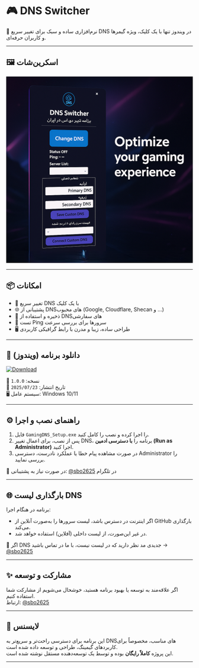 # 🎮 DNS Switcher

🎯 نرم‌افزاری ساده و سبک برای تغییر سریع DNS در ویندوز تنها با یک کلیک، ویژه گیمرها و کاربران حرفه‌ای.

---

## 🖼️ اسکرین‌شات

![اسکرین‌شات](https://github.com/sbo2526/dns-switcher/blob/main/images/%D8%A7%D8%B3%DA%A9%D8%B1%DB%8C%D9%86%20%D8%B4%D8%A7%D8%AA%20%D8%A8%D8%B1%D9%86%D8%A7%D9%85%D9%87.png?raw=true)

---

## 📦 امکانات

- 🎯 تغییر سریع DNS با یک کلیک
- 🌐 پشتیبانی از DNSهای محبوب (Google, Cloudflare, Shecan و ...)
- 💾 ذخیره و استفاده از DNSهای سفارشی
- 📶 تست Ping سرورها برای بررسی سرعت
- 🖥️ طراحی ساده، زیبا و مدرن با رابط گرافیکی کاربردی

---

## 🔽 دانلود برنامه (ویندوز)

[![Download](https://img.shields.io/badge/Download%20Installer-v1.0.0-blue)](https://github.com/sbo2526/dns-switcher/releases/download/v1.0.0/GamingDNS_Setup.exe)

📁 نسخه: `1.0.0`  
📅 تاریخ انتشار: `2025/07/23`  
🖥️ سیستم عامل: Windows 10/11

---

## ⚙️ راهنمای نصب و اجرا

1. فایل `GamingDNS_Setup.exe` را اجرا کرده و نصب را کامل کنید.
2. پس از نصب، برای اعمال تغییر DNS، برنامه را **با دسترسی ادمین (Run as Administrator)** اجرا کنید.
3. در صورت مشاهده پیام خطا یا عملکرد نادرست، دسترسی Administrator را بررسی نمایید.

📩 در صورت نیاز به پشتیبانی: [@sbo2625](https://t.me/sbo2625) در تلگرام

---

## 🌐 بارگذاری لیست DNS

برنامه در هنگام اجرا:
- اگر اینترنت در دسترس باشد، لیست سرورها را به‌صورت آنلاین از GitHub بارگذاری می‌کند.
- در غیر این‌صورت، از لیست داخلی (آفلاین) استفاده خواهد شد.

📢 اگر DNS جدیدی مد نظر دارید که در لیست نیست، با ما در تماس باشید → [@sbo2625](https://t.me/sbo2625)

---

## ✨ مشارکت و توسعه

اگر علاقه‌مند به توسعه یا بهبود برنامه هستید، خوشحال می‌شویم از مشارکت شما استفاده کنیم.  
ارتباط: [@sbo2625](https://t.me/sbo2625)

---

## 📃 لایسنس

این برنامه برای دسترسی راحت‌تر و سریع‌تر به DNSهای مناسب، مخصوصاً برای کاربردهای گیمینگ، طراحی و توسعه داده شده است.  
این پروژه **کاملاً رایگان** بوده و توسط یک توسعه‌دهنده مستقل نوشته شده است.

---
